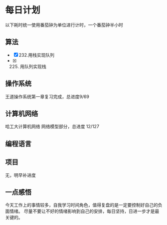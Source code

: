 # 每日计划
以下耗时统一使用番茄钟为单位进行计时，一个番茄钟半小时
## 算法
- [x] 232.用栈实现队列
- [x] 225. 用队列实现栈
## 操作系统
王道操作系统第一章复习完成，总进度9/69
## 计算机网络
哈工大计算机网络 网络模型部分，总进度 12/127
## 编程语言
## 项目
无，明早补进度
## 一点感悟
今天工作上的事情较多，自我学习时间角色，值得复盘的是一定要控制好自己的负面情绪。
尽量不要让不好的情绪影响到自己的安排，每日坚持，日进一步才是最关键的。